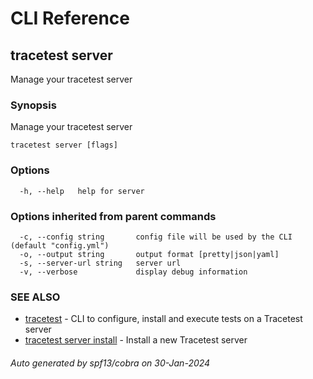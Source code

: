 # CLI Reference
## tracetest server

Manage your tracetest server

### Synopsis

Manage your tracetest server

```
tracetest server [flags]
```

### Options

```
  -h, --help   help for server
```

### Options inherited from parent commands

```
  -c, --config string       config file will be used by the CLI (default "config.yml")
  -o, --output string       output format [pretty|json|yaml]
  -s, --server-url string   server url
  -v, --verbose             display debug information
```

### SEE ALSO

* [tracetest](tracetest.md)	 - CLI to configure, install and execute tests on a Tracetest server
* [tracetest server install](tracetest_server_install.md)	 - Install a new Tracetest server

###### Auto generated by spf13/cobra on 30-Jan-2024
